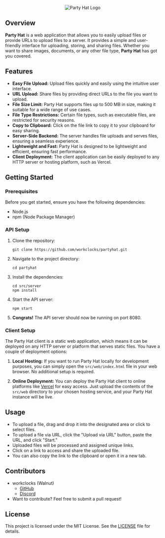 <p align="center">
  <img src="https://cdn.discordapp.com/attachments/1097559597268619425/1151740733032771634/logo.png" alt="Party Hat Logo">
</p>

## Overview

**Party Hat** is a web application that allows you to easily upload files or provide URLs to upload files to a server. It provides a simple and user-friendly interface for uploading, storing, and sharing files. Whether you want to share images, documents, or any other file type, **Party Hat** has got you covered.

## Features
- **Easy File Upload:** Upload files quickly and easily using the intuitive user interface.
- **URL Upload:** Share files by providing direct URLs to the file you want to upload.
- **File Size Limit:** Party Hat supports files up to 500 MB in size, making it suitable for a wide range of use cases.
- **File Type Restrictions:** Certain file types, such as executable files, are restricted for security reasons.
- **Copy to Clipboard:** Click on the file link to copy it to your clipboard for easy sharing.
- **Server-Side Backend:** The server handles file uploads and serves files, ensuring a seamless experience.
- **Lightweight and Fast:** Party Hat is designed to be lightweight and efficient, ensuring fast performance.
- **Client Deployment:** The client application can be easily deployed to any HTTP server or hosting platform, such as Vercel.

## Getting Started

### Prerequisites

Before you get started, ensure you have the following dependencies:

- Node.js
- npm (Node Package Manager)

### API Setup

1. Clone the repository:

   ```shell
   git clone https://github.com/workclocks/partyhat.git
    ```
2. Navigate to the project directory:

   ```shell
   cd partyhat
   ```
3. Install the dependencies:

   ```shell
   cd src/server
   npm install
    ```
4. Start the API server:

   ```shell
   npm start
   ```
5. **Congrats!** The API server should now be running on port 8080.

### Client Setup
The Party Hat client is a static web application, which means it can be deployed on any HTTP server or platform that serves static files. You have a couple of deployment options:

1. **Local Hosting:** If you want to run Party Hat locally for development purposes, you can simply open the `src/web/index.html` file in your web browser. No additional setup is required.

2. **Online Deployment:** You can deploy the Party Hat client to online platforms like [Vercel](https://vercel.com/) for easy access. Just upload the contents of the `src/web` directory to your chosen hosting service, and your Party Hat instance will be live.

## Usage
- To upload a file, drag and drop it into the designated area or click to select files.
- To upload a file via URL, click the "Upload via URL" button, paste the URL, and click "Start."
- Uploaded files will be processed and assigned unique links.
- Click on a link to access and share the uploaded file.
- You can also copy the link to the clipboard or open it in a new tab.

## Contributors
- workclocks (Walnut)
    - [GitHub](https://github.com/workclocks)
    - [Discord](https://discordapp.com/users/498665680233824271)
- Want to contribute? Feel free to submit a pull request!

## License
This project is licensed under the MIT License. See the [LICENSE](./LICENSE) file for details.
